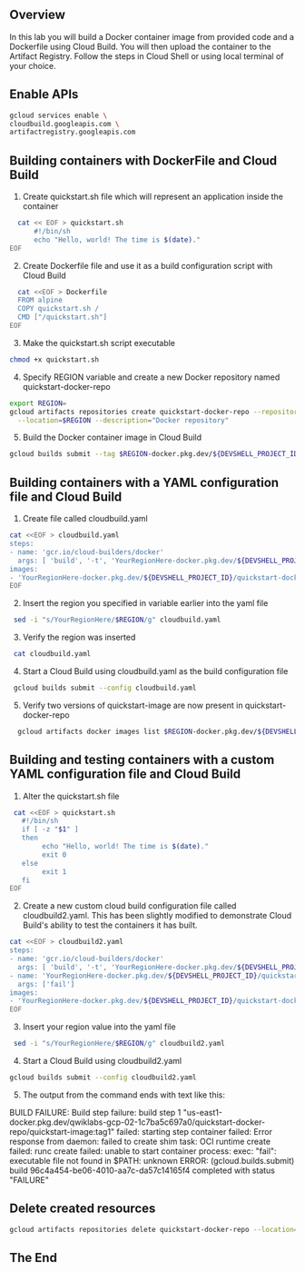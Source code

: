 <!-- Overview -->
## Overview
In this lab you will build a Docker container image from provided code and a Dockerfile using Cloud Build. You will then upload the container to the Artifact Registry.
Follow the steps in Cloud Shell or using local terminal of your choice. 

<!-- Task1 -->
## Enable APIs
  ```sh
  gcloud services enable \
  cloudbuild.googleapis.com \
  artifactregistry.googleapis.com
  ```

<!-- Task2 -->
## Building containers with DockerFile and Cloud Build

1. Create quickstart.sh file which will represent an application inside the container
  ```sh
    cat << EOF > quickstart.sh
        #!/bin/sh
        echo "Hello, world! The time is $(date)."
EOF
  ```  

2. Create Dockerfile file and use it as a build configuration script with Cloud Build
  ```sh
    cat <<EOF > Dockerfile
    FROM alpine
    COPY quickstart.sh /
    CMD ["/quickstart.sh"]
EOF
  ```

3. Make the quickstart.sh script executable
  ```sh
  chmod +x quickstart.sh
  ``` 

4. Specify REGION variable and create a new Docker repository named quickstart-docker-repo 
  ```sh
export REGION=
gcloud artifacts repositories create quickstart-docker-repo --repository-format=docker \
    --location=$REGION --description="Docker repository"
  ```

5. Build the Docker container image in Cloud Build
  ```sh
  gcloud builds submit --tag $REGION-docker.pkg.dev/${DEVSHELL_PROJECT_ID}/quickstart-docker-repo/quickstart-image:tag1
  ``` 

<!-- Task3 -->
## Building containers with a YAML configuration file and Cloud Build

1. Create file called cloudbuild.yaml
  ```sh
  cat <<EOF > cloudbuild.yaml
steps:
- name: 'gcr.io/cloud-builders/docker'
    args: [ 'build', '-t', 'YourRegionHere-docker.pkg.dev/${DEVSHELL_PROJECT_ID}/quickstart-docker-repo/quickstart-image:tag1', '.' ]
images:
- 'YourRegionHere-docker.pkg.dev/${DEVSHELL_PROJECT_ID}/quickstart-docker-repo/quickstart-image:tag1'
EOF
  ```

2. Insert the region you specified in variable earlier into the yaml file
 ```sh
  sed -i "s/YourRegionHere/$REGION/g" cloudbuild.yaml
 ```   

3. Verify the region was inserted
  ```sh
   cat cloudbuild.yaml
  ```

4. Start a Cloud Build using cloudbuild.yaml as the build configuration file
  ```sh
   gcloud builds submit --config cloudbuild.yaml
  ```

5. Verify two versions of quickstart-image are now present in quickstart-docker-repo
 ```sh
   gcloud artifacts docker images list $REGION-docker.pkg.dev/${DEVSHELL_PROJECT_ID}/quickstart-docker-repo
 ```

<!-- Task3 -->
## Building and testing containers with a custom YAML configuration file and Cloud Build

1. Alter the quickstart.sh file
 ```sh
  cat <<EOF > quickstart.sh
    #!/bin/sh
    if [ -z "$1" ]
    then
	     echo "Hello, world! The time is $(date)."
	     exit 0
    else
	     exit 1
    fi
EOF
  ``` 

2. Create a new custom cloud build configuration file called cloudbuild2.yaml. This has been slightly modified to demonstrate Cloud Build's ability to test the containers it has built.
 ```sh
 cat <<EOF > cloudbuild2.yaml
steps:
- name: 'gcr.io/cloud-builders/docker'
   args: [ 'build', '-t', 'YourRegionHere-docker.pkg.dev/${DEVSHELL_PROJECT_ID}/quickstart-docker-repo/quickstart-image:tag1', '.' ]
- name: 'YourRegionHere-docker.pkg.dev/${DEVSHELL_PROJECT_ID}/quickstart-docker-repo/quickstart-image:tag1'
   args: ['fail']
images:
- 'YourRegionHere-docker.pkg.dev/${DEVSHELL_PROJECT_ID}/quickstart-docker-repo/quickstart-image:tag1'
EOF
  ```

3.  Insert your region value into the yaml file
  ```sh
   sed -i "s/YourRegionHere/$REGION/g" cloudbuild2.yaml
  ```

4. Start a Cloud Build using cloudbuild2.yaml
  ```sh
  gcloud builds submit --config cloudbuild2.yaml
  ```

5. The output from the command ends with text like this:

BUILD FAILURE: Build step failure: build step 1 "us-east1-docker.pkg.dev/qwiklabs-gcp-02-1c7ba5c697a0/quickstart-docker-repo/quickstart-image:tag1" failed: starting step container failed: Error response from daemon: failed to create shim task: OCI runtime create failed: runc create failed: unable to start container process: exec: "fail": executable file not found in $PATH: unknown
ERROR: (gcloud.builds.submit) build 96c4a454-be06-4010-aa7c-da57c14165f4 completed with status "FAILURE"


<!-- Task4 -->
## Delete created resources 
  ```sh
gcloud artifacts repositories delete quickstart-docker-repo --location=$REGION
  ```

## The End

